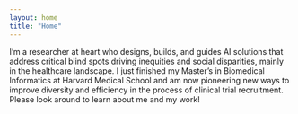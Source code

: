 ```yaml
---
layout: home
title: "Home"
---
```


I’m a researcher at heart who designs, builds, and guides AI solutions that address critical blind spots driving inequities and social disparities, mainly in the healthcare landscape. I just finished my Master’s in Biomedical Informatics at Harvard Medical School and am now pioneering new ways to improve diversity and efficiency in the process of clinical trial recruitment. Please look around to learn about me and my work!